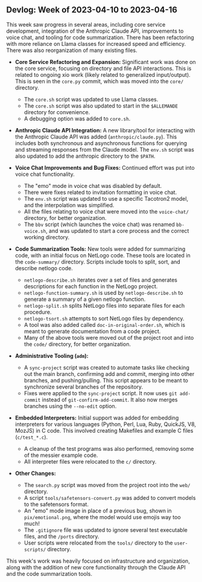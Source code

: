 ## Devlog: Week of 2023-04-10 to 2023-04-16

This week saw progress in several areas, including core service development, integration of the Anthropic Claude API, improvements to voice chat, and tooling for code summarization. There has been refactoring with more reliance on Llama classes for increased speed and efficiency. There was also reorganization of many existing files.

*   **Core Service Refactoring and Expansion:**  Significant work was done on the core service, focusing on directory and file API interactions. This is related to ongoing xio work (likely related to generalized input/output).  This is seen in the `core.py` commit, which was moved into the `core/` directory.
    * The `core.sh` script was updated to use Llama classes.
    * The `core.sh` script was also updated to start in the `$ALLEMANDE` directory for convenience.
    * A debugging option was added to `core.sh`.

*   **Anthropic Claude API Integration:** A new library/tool for interacting with the Anthropic Claude API was added (`anthropic/claude.py`). This includes both synchronous and asynchronous functions for querying and streaming responses from the Claude model.  The `env.sh` script was also updated to add the anthropic directory to the `$PATH`.

*   **Voice Chat Improvements and Bug Fixes:** Continued effort was put into voice chat functionality.
    * The "emo" mode in voice chat was disabled by default.
    * There were fixes related to invitation formatting in voice chat.
    * The `env.sh` script was updated to use a specific Tacotron2 model, and the interpolation was simplified.
    * All the files relating to voice chat were moved into the `voice-chat/` directory, for better organization.
    * The `bbv` script (which launches the voice chat) was renamed `bb-voice.sh`, and was updated to start a core process and the correct working directory.

*   **Code Summarization Tools:** New tools were added for summarizing code, with an initial focus on NetLogo code. These tools are located in the `code-summary/` directory.  Scripts include tools to split, sort, and describe netlogo code.
    * `netlogo-describe.sh` iterates over a set of files and generates descriptions for each function in the NetLogo project.
    * `netlogo-function-summary.sh` is used by `netlogo-describe.sh` to generate a summary of a given netlogo function.
    * `netlogo-split.sh` splits NetLogo files into separate files for each procedure.
    * `netlogo-tsort.sh` attempts to sort NetLogo files by dependency.
    * A tool was also added called `doc-in-original-order.sh`, which is meant to generate documentation from a code project.
    * Many of the above tools were moved out of the project root and into the `code/` directory, for better organization.

*   **Administrative Tooling (`adm`):**
    * A `sync-project` script was created to automate tasks like checking out the main branch, confirming add and commit, merging into other branches, and pushing/pulling. This script appears to be meant to synchronize several branches of the repository.
    * Fixes were applied to the `sync-project` script. It now uses `git add-commit` instead of `git-confirm-add-commit`. It also now merges branches using the `--no-edit` option.

*   **Embedded Interpreters:** Initial support was added for embedding interpreters for various languages (Python, Perl, Lua, Ruby, QuickJS, V8, MozJS) in C code. This involved creating Makefiles and example C files (`c/test_*.c`).
    * A cleanup of the test programs was also performed, removing some of the messier example code.
    * All interpreter files were relocated to the `c/` directory.

*   **Other Changes:**
    * The `search.py` script was moved from the project root into the `web/` directory.
    * A script `tools/safetensors-convert.py` was added to convert models to the safetensors format.
    * An "emo" mode image in place of a previous bug, shown in `pix/emotional.png`, where the model would use emojis way too much!
    * The `.gitignore` file was updated to ignore several test executable files, and the `/ports` directory.
    * User scripts were relocated from the `tools/` directory to the `user-scripts/` directory.

This week's work was heavily focused on infrastructure and organization, along with the addition of new core functionality through the Claude API and the code summarization tools.
